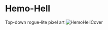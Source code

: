 # Hemo-Hell
Top-down rogue-lite pixel art
![HemoHellCover](https://user-images.githubusercontent.com/71495630/227391822-4bd58a8c-ed3e-4bd0-aef5-4a13a72e6fe6.png)
